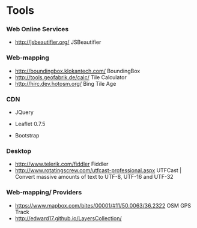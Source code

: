 Tools
=====

### Web Online Services

* http://jsbeautifier.org/ JSBeautifier
  

  
### Web-mapping

* http://boundingbox.klokantech.com/ BoundingBox
* http://tools.geofabrik.de/calc/ Tile Calculator
* http://hirc.dev.hotosm.org/ Bing Tile Age

    
  
### CDN

* JQuery

<script src="//code.jquery.com/jquery-1.11.3.min.js"></script>
<script src="//code.jquery.com/jquery-migrate-1.2.1.min.js"></script>

* Leaflet 0.7.5

<link rel="stylesheet" href="cdn.leafletjs.com/leaflet-0.7.5/leaflet.css" />
<script src="http://cdn.leafletjs.com/leaflet-0.7.5/leaflet.js"></script>

* Bootstrap 

<!-- Latest compiled and minified CSS -->
<link rel="stylesheet" href="https://maxcdn.bootstrapcdn.com/bootstrap/3.3.5/css/bootstrap.min.css">
<!-- Optional theme -->
<link rel="stylesheet" href="https://maxcdn.bootstrapcdn.com/bootstrap/3.3.5/css/bootstrap-theme.min.css">
<!-- Latest compiled and minified JavaScript -->
<script src="https://maxcdn.bootstrapcdn.com/bootstrap/3.3.5/js/bootstrap.min.js"></script>
  
  
  
  
### Desktop

* http://www.telerik.com/fiddler Fiddler
* http://www.rotatingscrew.com/utfcast-professional.aspx UTFCast | Convert massive amounts of text to UTF-8, UTF-16 and UTF-32




### Web-mapping/ Providers
* https://www.mapbox.com/bites/00001/#11/50.0063/36.2322 OSM GPS Track
* http://edward17.github.io/LayersCollection/











